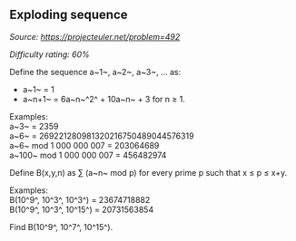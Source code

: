 Exploding sequence
------------------

*Source: https://projecteuler.net/problem=492*


*Difficulty rating: 60%*

Define the sequence a~1~, a~2~, a~3~, ... as:

-   a~1~ = 1
-   a~n+1~ = 6a~n~^2^ + 10a~n~ + 3 for n ≥ 1.

Examples:\
 a~3~ = 2359\
 a~6~ = 269221280981320216750489044576319\
 a~6~ mod 1 000 000 007 = 203064689\
 a~100~ mod 1 000 000 007 = 456482974

Define B(x,y,n) as ∑ (a~n~ mod p) for every prime p such that x ≤ p ≤
x+y.

Examples:\
 B(10^9^, 10^3^, 10^3^) = 23674718882\
 B(10^9^, 10^3^, 10^15^) = 20731563854

Find B(10^9^, 10^7^, 10^15^).
